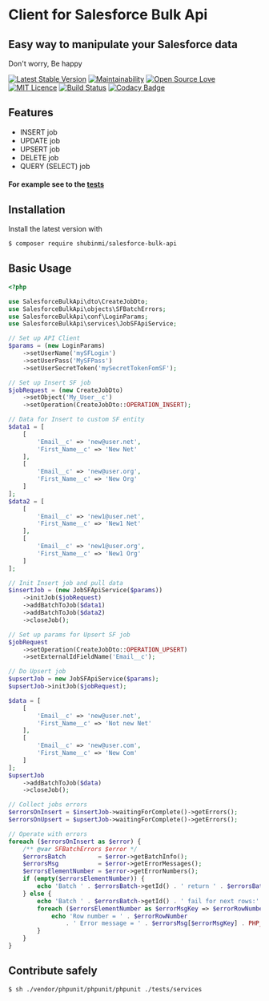 # Client for Salesforce Bulk Api 
## Easy way to manipulate your Salesforce data

Don't worry, Be happy

[![Latest Stable Version](https://img.shields.io/packagist/v/shubinmi/salesforce-bulk-api.svg)](https://packagist.org/packages/shubinmi/salesforce-bulk-api) [![Maintainability](https://api.codeclimate.com/v1/badges/c892e96e789572222762/maintainability)](https://codeclimate.com/github/shubinmi/salesforce-bulk-api/maintainability) [![Open Source Love](https://badges.frapsoft.com/os/v2/open-source.svg?v=103)](https://github.com/shubinmi/salesforce-bulk-api) [![MIT Licence](https://badges.frapsoft.com/os/mit/mit.svg?v=103)](https://opensource.org/licenses/mit-license.php) [![Build Status](https://travis-ci.org/shubinmi/salesforce-bulk-api.svg?branch=master)](https://travis-ci.org/shubinmi/salesforce-bulk-api) [![Codacy Badge](https://api.codacy.com/project/badge/Grade/f298666aa7424dffab832342af6646db)](https://www.codacy.com/app/shubinmi/salesforce-bulk-api?utm_source=github.com&amp;utm_medium=referral&amp;utm_content=shubinmi/salesforce-bulk-api&amp;utm_campaign=Badge_Grade)

## Features

- INSERT job
- UPDATE job
- UPSERT job
- DELETE job
- QUERY (SELECT) job

#### For example see to the [tests](https://github.com/shubinmi/salesforce-bulk-api/blob/master/tests/services/JobServiceTest.php)

## Installation

Install the latest version with

```bash
$ composer require shubinmi/salesforce-bulk-api
```

## Basic Usage

```php
<?php

use SalesforceBulkApi\dto\CreateJobDto;
use SalesforceBulkApi\objects\SFBatchErrors;
use SalesforceBulkApi\conf\LoginParams;
use SalesforceBulkApi\services\JobSFApiService;

// Set up API Client
$params = (new LoginParams)
    ->setUserName('mySFLogin')
    ->setUserPass('MySFPass')
    ->setUserSecretToken('mySecretTokenFomSF');

// Set up Insert SF job
$jobRequest = (new CreateJobDto)
    ->setObject('My_User__c')
    ->setOperation(CreateJobDto::OPERATION_INSERT);

// Data for Insert to custom SF entity
$data1 = [
    [
        'Email__c' => 'new@user.net',
        'First_Name__c' => 'New Net'
    ],
    [
        'Email__c' => 'new@user.org',
        'First_Name__c' => 'New Org'
    ]
];
$data2 = [
    [
        'Email__c' => 'new1@user.net',
        'First_Name__c' => 'New1 Net'
    ],
    [
        'Email__c' => 'new1@user.org',
        'First_Name__c' => 'New1 Org'
    ]
];

// Init Insert job and pull data
$insertJob = (new JobSFApiService($params))
    ->initJob($jobRequest)
    ->addBatchToJob($data1)
    ->addBatchToJob($data2)
    ->closeJob();

// Set up params for Upsert SF job
$jobRequest
    ->setOperation(CreateJobDto::OPERATION_UPSERT)
    ->setExternalIdFieldName('Email__c');

// Do Upsert job
$upsertJob = new JobSFApiService($params);
$upsertJob->initJob($jobRequest);

$data = [
    [
        'Email__c' => 'new@user.net',
        'First_Name__c' => 'Not new Net'
    ],
    [
        'Email__c' => 'new@user.com',
        'First_Name__c' => 'New Com'
    ]
];
$upsertJob
    ->addBatchToJob($data)
    ->closeJob();

// Collect jobs errors
$errorsOnInsert = $insertJob->waitingForComplete()->getErrors();
$errorsOnUpsert = $upsertJob->waitingForComplete()->getErrors();

// Operate with errors
foreach ($errorsOnInsert as $error) {
    /** @var SFBatchErrors $error */
    $errorsBatch         = $error->getBatchInfo();
    $errorsMsg           = $error->getErrorMessages();
    $errorsElementNumber = $error->getErrorNumbers();
    if (empty($errorsElementNumber)) {
        echo 'Batch ' . $errorsBatch->getId() . ' return ' . $errorsBatch->getState() . PHP_EOL;
    } else {
        echo 'Batch ' . $errorsBatch->getId() . ' fail for next rows:' . PHP_EOL;
        foreach ($errorsElementNumber as $errorMsgKey => $errorRowNumber) {
            echo 'Row number = ' . $errorRowNumber 
                . ' Error message = ' . $errorsMsg[$errorMsgKey] . PHP_EOL;
        }
    }
}

```

## Contribute safely

```bash
$ sh ./vendor/phpunit/phpunit/phpunit ./tests/services
```